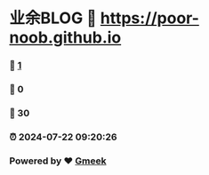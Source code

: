 # 业余BLOG :link: https://poor-noob.github.io 
### :page_facing_up: [1](https://poor-noob.github.io/tag.html) 
### :speech_balloon: 0 
### :hibiscus: 30 
### :alarm_clock: 2024-07-22 09:20:26 
### Powered by :heart: [Gmeek](https://github.com/Meekdai/Gmeek)
